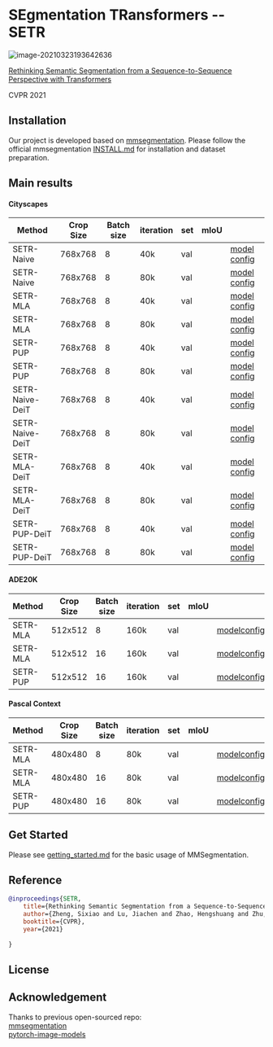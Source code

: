 # SEgmentation TRansformers -- SETR

![image-20210323193642636](README.assets/image-20210323193642636.png)

[Rethinking Semantic Segmentation from a Sequence-to-Sequence Perspective with Transformers](https://arxiv.org/abs/2012.15840)

CVPR 2021


## Installation

Our project is developed based on [mmsegmentation](https://github.com/open-mmlab/mmsegmentation). Please follow the official mmsegmentation [INSTALL.md](docs/install.md) for installation and dataset preparation.




## Main results


#### Cityscapes

| Method     | Crop Size | Batch size | iteration | set  | mIoU  |                          | 
| ---------- | --------- | ---------- | --------- | ---- | ----- | -----------------------  |
| SETR-Naive | 768x768   | 8          | 40k       | val  |       |  [model]() [config]()     | 
| SETR-Naive | 768x768   | 8          | 80k       | val  |       |  [model]() [config]()     | 
| SETR-MLA   | 768x768   | 8          | 40k       | val  |       |  [model]() [config]()     | 
| SETR-MLA   | 768x768   | 8          | 80k       | val  |       |  [model]() [config]()     | 
| SETR-PUP   | 768x768   | 8          | 40k       | val  |       |  [model]() [config]()     |
| SETR-PUP   | 768x768   | 8          | 80k       | val  |       |  [model]() [config]()     |
| SETR-Naive-DeiT | 768x768   | 8          | 40k       | val  |       |  [model]() [config]()     | 
| SETR-Naive-DeiT | 768x768   | 8          | 80k       | val  |       |  [model]() [config]()     | 
| SETR-MLA-DeiT   | 768x768   | 8          | 40k       | val  |       |  [model]() [config]()     | 
| SETR-MLA-DeiT   | 768x768   | 8          | 80k       | val  |       |  [model]() [config]()     | 
| SETR-PUP-DeiT   | 768x768   | 8          | 40k       | val  |       |  [model]() [config]()     |
| SETR-PUP-DeiT   | 768x768   | 8          | 80k       | val  |       |  [model]() [config]()     |

#### ADE20K

| Method   | Crop Size | Batch size | iteration | set  | mIoU  |                           | 
| -------- | --------- | ---------- | --------- | ---- | ----- | -----------------------   |
| SETR-MLA | 512x512   | 8          | 160k      | val  |       |   [model]()[config]()     | 
| SETR-MLA | 512x512   | 16         | 160k      | val  |       |   [model]()[config]()     | 
| SETR-PUP | 512x512   | 16         | 160k      | val  |       |   [model]()[config]()     | 

#### Pascal Context

| Method   | Crop Size | Batch size | iteration | set  | mIoU  |                           | 
| -------- | --------- | ---------- | --------- | ---- | ----- | -----------------------   |
| SETR-MLA | 480x480   | 8          | 80k       | val  |       |   [model]()[config]()     | 
| SETR-MLA | 480x480   | 16         | 80k       | val  |       |   [model]()[config]()     | 
| SETR-PUP | 480x480   | 16         | 80k       | val  |       |   [model]()[config]()     | 





## Get Started

Please see [getting_started.md](docs/getting_started.md) for the basic usage of MMSegmentation.



## Reference 

```bibtex
@inproceedings{SETR,
    title={Rethinking Semantic Segmentation from a Sequence-to-Sequence Perspective with Transformers}, 
    author={Zheng, Sixiao and Lu, Jiachen and Zhao, Hengshuang and Zhu, Xiatian and Luo, Zekun and Wang, Yabiao and Fu, Yanwei and Feng, Jianfeng and Xiang, Tao and Torr, Philip H.S. and Zhang, Li},
    booktitle={CVPR},
    year={2021}
    
}
```

## License


## Acknowledgement

Thanks to previous open-sourced repo:  
[mmsegmentation](https://github.com/open-mmlab/mmsegmentation)     
[pytorch-image-models](https://github.com/rwightman/pytorch-image-models)  

